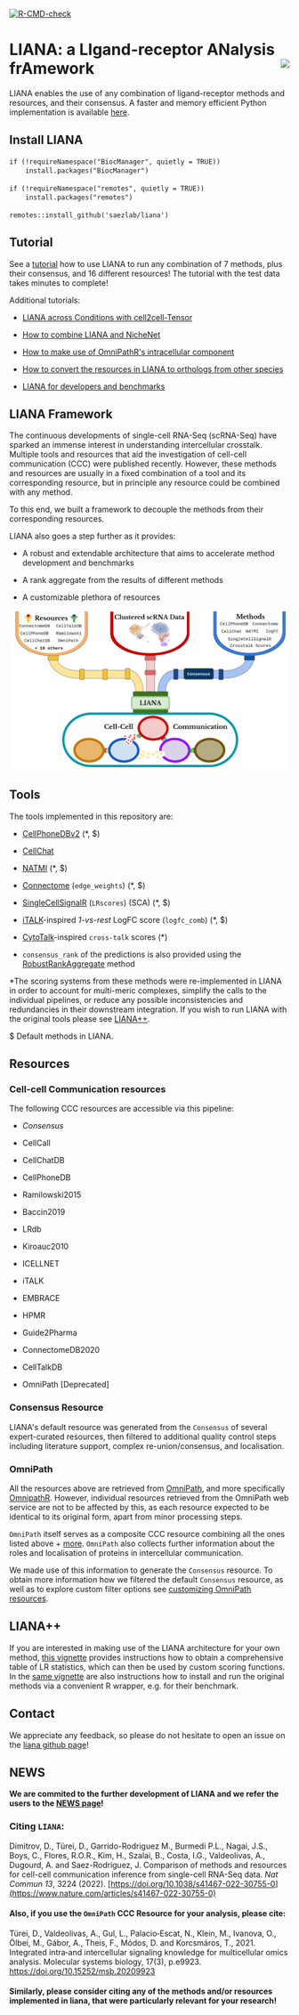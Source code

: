 <!-- badges: start -->
[![R-CMD-check](https://github.com/saezlab/liana/workflows/R-CMD-check/badge.svg)](https://github.com/saezlab/liana/actions)
<!-- badges: end -->

# LIANA: a LIgand-receptor ANalysis frAmework <img src="https://www.dropbox.com/s/ecrxuy5f6ccdvl0/liana_small.png?raw=1" align="right">
    
LIANA enables the use of any combination of ligand-receptor methods and resources, and their consensus. A faster and memory efficient Python implementation is available [here](https://github.com/saezlab/liana-py).
    
## Install LIANA  
```{r}
if (!requireNamespace("BiocManager", quietly = TRUE))
    install.packages("BiocManager")

if (!requireNamespace("remotes", quietly = TRUE))
    install.packages("remotes")

remotes::install_github('saezlab/liana')
```

  
## Tutorial
See a [tutorial](https://saezlab.github.io/liana/articles/liana_tutorial.html) how to use LIANA to run any combination of 7 methods, plus their consensus, and 16 different resources!
The tutorial with the test data takes minutes to complete!    
  
Additional tutorials:  

* [LIANA across Conditions with cell2cell-Tensor](https://saezlab.github.io/liana/articles/liana_cc2tensor.html)

* [How to combine LIANA and NicheNet](https://saezlab.github.io/liana/articles/liana_nichenet.html)  

* [How to make use of OmniPathR's intracellular component](https://saezlab.github.io/liana/articles/liana_intracell.html)  

* [How to convert the resources in LIANA to orthologs from other species](https://saezlab.github.io/liana/articles/liana_ortho.html)

* [LIANA for developers and benchmarks](https://saezlab.github.io/liana/articles/liana_devel.html)  
  
  
  
## LIANA Framework

The continuous developments of single-cell RNA-Seq (scRNA-Seq) have sparked
an immense interest in understanding intercellular crosstalk. Multiple
tools and resources that aid the investigation of cell-cell communication (CCC)
were published recently.
However, these methods and resources are usually in a fixed combination of a
tool and its corresponding resource, but in principle any resource could be
combined with any method.  


To this end, we built a framework to decouple the methods from their corresponding resources.
   
LIANA also goes a step further as it provides:

* A robust and extendable architecture that aims to accelerate method development and benchmarks

* A rank aggregate from the results of different methods

* A customizable plethora of resources
  
![landingpage](vignettes/ligrec_pipe.png)
  
  
## Tools

The tools implemented in this repository are:

- [CellPhoneDBv2](https://github.com/Teichlab/cellphonedb) (*, $)
- [CellChat](https://github.com/sqjin/CellChat)
- [NATMI](https://github.com/forrest-lab/NATMI) (*, $)
- [Connectome](https://github.com/msraredon/Connectome) (`edge_weights`) (*, $)
- [SingleCellSignalR](https://github.com/SCA-IRCM/SingleCellSignalR) (`LRscores`) (SCA) (*, $)
- [iTALK](https://github.com/Coolgenome/iTALK)-inspired *1-vs-rest* LogFC score (`logfc_comb`) (*, $)
- [CytoTalk](https://advances.sciencemag.org/content/7/16/eabf1356)-inspired `cross-talk` scores (*)
  
- `consensus_rank` of the predictions is also provided using the [RobustRankAggregate](https://pubmed.ncbi.nlm.nih.gov/22247279/) method
  
  
*The scoring systems from these methods were re-implemented in LIANA in order to account for multi-meric complexes, simplify the calls to the individual pipelines, or reduce any possible inconsistencies and redundancies in their downstream integration. If you wish to run LIANA with the original tools please see [LIANA++](https://saezlab.github.io/liana/articles/liana_devel.html).
  
$ Default methods in LIANA.

  
## Resources

### Cell-cell Communication resources

The following CCC resources are accessible via this pipeline:

- *Consensus*

- CellCall
- CellChatDB
- CellPhoneDB
- Ramilowski2015
- Baccin2019
- LRdb
- Kiroauc2010
- ICELLNET
- iTALK
- EMBRACE
- HPMR
- Guide2Pharma
- ConnectomeDB2020
- CellTalkDB
- OmniPath [Deprecated]
  
  
### Consensus Resource
LIANA's default resource was generated from the `Consensus` of several expert-curated resources, then
filtered to additional quality control steps including literature support, complex re-union/consensus, and localisation.

  
### OmniPath
  
All the resources above are retrieved from [OmniPath](https://omnipathdb.org/),
and more specifically [OmnipathR](https://github.com/saezlab/OmnipathR).
However, individual resources retrieved from the OmniPath web service are not to be affected by this,
as each resource expected to be identical to its original form, apart from minor processing steps.
  
`OmniPath` itself serves as a composite CCC resource combining all the ones listed
above + [more](https://doi.org/10.15252/msb.20209923). `OmniPath` also collects
further information about the roles and localisation of proteins in intercellular communication.

We made use of this information to generate the `Consensus` resource.
To obtain more information how we filtered the default `Consensus` resource,
as well as to explore custom filter options see [customizing OmniPath resources](https://saezlab.github.io/liana/articles/liana_custom_op.html).  
  
  
## LIANA++
If you are interested in making use of the LIANA architecture for your own method, [this vignette](https://saezlab.github.io/liana/articles/liana_devel.html) provides instructions how to obtain a comprehensive table of LR statistics, which can then be used by custom scoring functions.
In the [same vignette](https://saezlab.github.io/liana/articles/liana_devel.html) are also instructions how to install and run the original methods via a convenient R wrapper, e.g. for their benchmark.
  

  
## Contact
We appreciate any feedback, so please do not hesitate to open an issue on the [liana github page](https://github.com/saezlab/liana)!  
  
  
  
## NEWS

<strong> We are commited to the further development of LIANA and we refer the users to 
the [NEWS page](https://github.com/saezlab/liana/blob/master/NEWS.md)! </strong>
  
  
### Citing `LIANA`:
Dimitrov, D., Türei, D., Garrido-Rodriguez M., Burmedi P.L., Nagai, J.S., Boys, C., Flores, R.O.R., Kim, H., Szalai, B., Costa, I.G., Valdeolivas, A., Dugourd, A. and Saez-Rodriguez, J. Comparison of methods and resources for cell-cell communication inference from single-cell RNA-Seq data.
*Nat Commun 13*, 3224 (2022). [https://doi.org/10.1038/s41467-022-30755-0](https://www.nature.com/articles/s41467-022-30755-0)

#### Also, if you use the `OmniPath` CCC Resource for your analysis, please cite:
Türei, D., Valdeolivas, A., Gul, L., Palacio‐Escat, N., Klein, M., Ivanova, O., Ölbei, M., Gábor, A., Theis, F., Módos, D. and Korcsmáros, T., 2021. Integrated intra‐and intercellular signaling knowledge for multicellular omics analysis. Molecular systems biology, 17(3), p.e9923.
https://doi.org/10.15252/msb.20209923
  
#### Similarly, please consider citing any of the methods and/or resources implemented in liana, that were particularly relevant for your research!
